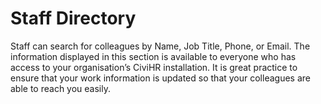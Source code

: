 Staff Directory
==========

Staff can search for colleagues by Name, Job Title, Phone, or Email. The information displayed in this section is available to everyone who has access to your organisation’s CiviHR installation. It is great practice to ensure that your work information is updated so that your colleagues are able to reach you easily. 